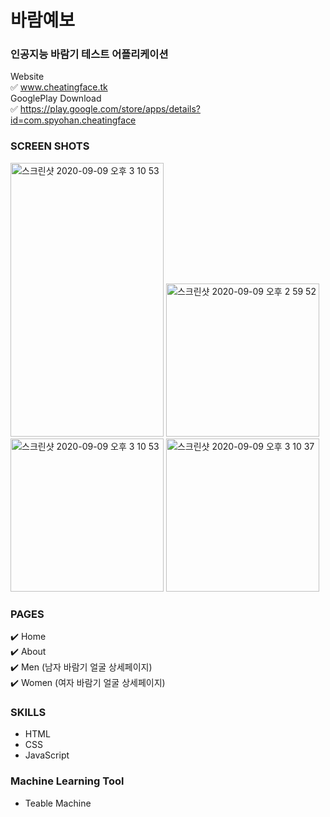# 바람예보
### 인공지능 바람기 테스트 어플리케이션 
Website <br/> ✅ www.cheatingface.tk <br/>
GooglePlay Download <br/> ✅ https://play.google.com/store/apps/details?id=com.spyohan.cheatingface

### SCREEN SHOTS
<p width="100%">
  <img width="245" height= "438" alt="스크린샷 2020-09-09 오후 3 10 53" src="https://user-images.githubusercontent.com/53952734/93163694-b38d9200-f752-11ea-9f2d-75a7f3bfaff3.png">
  <img width="245" alt="스크린샷 2020-09-09 오후 2 59 52" src="https://user-images.githubusercontent.com/53952734/93163444-1b8fa880-f752-11ea-93c0-ed23f7f02c61.png">
  <img width="245" alt="스크린샷 2020-09-09 오후 3 10 53" src="https://user-images.githubusercontent.com/53952734/93163449-1fbbc600-f752-11ea-84e0-a5bd2a6b677c.png">
  <img width="245" alt="스크린샷 2020-09-09 오후 3 10 37" src="https://user-images.githubusercontent.com/53952734/93163447-1df20280-f752-11ea-8192-42e218fc471b.png">
</p>


### PAGES

 ✔️ Home
<br/> ✔️ About
<br/> ✔️ Men (남자 바람기 얼굴 상세페이지)
<br/> ✔️ Women (여자 바람기 얼굴 상세페이지)

### SKILLS
* HTML
* CSS
* JavaScript

### Machine Learning  Tool
* Teable Machine
